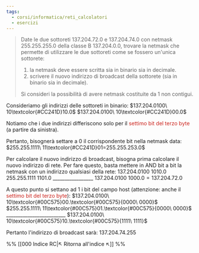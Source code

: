 ```yaml
---
tags:
  - corsi/informatica/reti_calcolatori
  - esercizi
---
```

>Date le due sottoreti 137.204.72.0 e 137.204.74.0 con netmask 255.255.255.0 della classe B 137.204.0.0, trovare la netmask che permette di utilizzare le due sottoreti come se fossero un'unica sottorete:
>1. la netmask deve essere scritta sia in binario sia in decimale.
>2. scrivere il nuovo indirizzo di broadcast della sottorete (sia in binario sia in decimale).
>
>Si consideri la possibilità di avere netmask costituite da 1 non contigui.

Consideriamo gli indirizzi delle sottoreti in binario:
$137.204.0100\ 10\textcolor{#CC241D}10.0$
$137.204.0100\ 10\textcolor{#CC241D}00.0$

Notiamo che i due indirizzi differiscono solo per il <font color="#CC241D">settimo bit del terzo byte</font> (a partire da sinistra).

Pertanto, bisognerà settare a $0$ il corrispondente bit nella netmask data:
$255.255.1111\ 11\textcolor{#CC241D}01=255.255.253.0$

Per calcolare il nuovo indirizzo di broadcast, bisogna prima calcolare il nuovo indirizzo di rete.
Per fare questo, basta mettere in AND bit a bit la netmask con un indirizzo qualsiasi della rete:
$137.204.0100\ 1010.0$
$255.255.1111\ 1101.0$
$\_\_\_\_\_\_\_\_\_\_\_\_\_\_\_\_\_$
$137.204.0100\ 1000.0=137.204.72.0$

A questo punto si settano ad $1$ i bit del campo host (attenzione: anche il <font color="#CC241D">settimo bit del terzo byte</font>):
$137.204.0100\ 10\textcolor{#00C575}00.\textcolor{#00C575}{0000\ 0000}$
$255.255.1111\ 11\textcolor{#00C575}01.\textcolor{#00C575}{0000\ 0000}$
$\_\_\_\_\_\_\_\_\_\_\_\_\_\_\_\_\_\_\_\_\_\_\_\_\_$
$137.204.0100\ 10\textcolor{#00C575}10.\textcolor{#00C575}{1111\ 1111}$

Pertanto l'indirizzo di broadcast sarà: $137.204.74.255$

%%
[[000 Indice RC|↖ Ritorna all'indice ↖]]
%%
